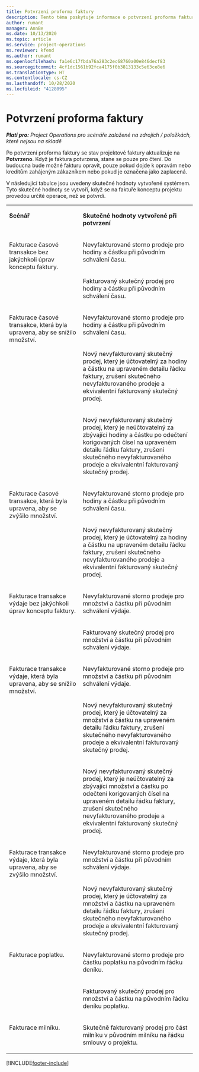 ```yaml
---
title: Potvrzení proforma faktury
description: Tento téma poskytuje informace o potvrzení proforma faktury.
author: rumant
manager: AnnBe
ms.date: 10/13/2020
ms.topic: article
ms.service: project-operations
ms.reviewer: kfend
ms.author: rumant
ms.openlocfilehash: fa1e6c17fbda76a283c2ec68760a00e846decf83
ms.sourcegitcommit: 4cf1dc1561b92fca4175f0b3813133c5e63ce8e6
ms.translationtype: HT
ms.contentlocale: cs-CZ
ms.lasthandoff: 10/28/2020
ms.locfileid: "4128095"
---
```

# <a name="confirm-a-proforma-invoice"></a>Potvrzení proforma faktury

_**Platí pro:** Project Operations pro scénáře založené na zdrojích / položkách, které nejsou na skladě_

Po potvrzení proforma faktury se stav projektové faktury aktualizuje na **Potvrzeno**. Když je faktura potvrzena, stane se pouze pro čtení. Do budoucna bude možné fakturu opravit, pouze pokud dojde k opravám nebo kreditům zahájeným zákazníkem nebo pokud je označena jako zaplacená.

V následující tabulce jsou uvedeny skutečné hodnoty vytvořené systémem. Tyto skutečné hodnoty se vytvoří, když se na faktuře konceptu projektu provedou určité operace, než se potvrdí.

<table border="0" cellspacing="0" cellpadding="0">
    <tbody>
        <tr>
            <td width="416" valign="top">
                <p>
                    <strong>Scénář</strong>
                </p>
            </td>
            <td width="608" valign="top">
                <p>
                    <strong>Skutečné hodnoty vytvořené při potvrzení</strong>
                </p>
            </td>
        </tr>
        <tr>
            <td width="216" rowspan="2" valign="top">
                <p>
Fakturace časové transakce bez jakýchkoli úprav konceptu faktury.
                </p>
            </td>
            <td width="408" valign="top">
                <p>
Nevyfakturované storno prodeje pro hodiny a částku při původním schválení času.
                </p>
            </td>
        </tr>
        <tr>
            <td width="408" valign="top">
                <p>
Fakturovaný skutečný prodej pro hodiny a částku při původním schválení času.
                </p>
            </td>
        </tr>
        <tr>
            <td width="216" rowspan="3" valign="top">
                <p>
Fakturace časové transakce, která byla upravena, aby se snížilo množství.
                </p>
            </td>
            <td width="408" valign="top">
                <p>
Nevyfakturované storno prodeje pro hodiny a částku při původním schválení času.
                </p>
            </td>
        </tr>
        <tr>
            <td width="408" valign="top">
                <p>
Nový nevyfakturovaný skutečný prodej, který je účtovatelný za hodiny a částku na upraveném detailu řádku faktury, zrušení skutečného nevyfakturovaného prodeje a ekvivalentní fakturovaný skutečný prodej.
                </p>
            </td>
        </tr>
        <tr>
            <td width="408" valign="top">
                <p>
Nový nevyfakturovaný skutečný prodej, který je neúčtovatelný za zbývající hodiny a částku po odečtení korigovaných čísel na upraveném detailu řádku faktury, zrušení skutečného nevyfakturovaného prodeje a ekvivalentní fakturovaný skutečný prodej.
                </p>
            </td>
        </tr>
        <tr>
            <td width="216" rowspan="2" valign="top">
                <p>
Fakturace časové transakce, která byla upravena, aby se zvýšilo množství.
                </p>
            </td>
            <td width="408" valign="top">
                <p>
Nevyfakturované storno prodeje pro hodiny a částku při původním schválení času.
                </p>
            </td>
        </tr>
        <tr>
            <td width="408" valign="top">
                <p>
Nový nevyfakturovaný skutečný prodej, který je účtovatelný za hodiny a částku na upraveném detailu řádku faktury, zrušení skutečného nevyfakturovaného prodeje a ekvivalentní fakturovaný skutečný prodej.
                </p>
            </td>
        </tr>
        <tr>
            <td width="216" rowspan="2" valign="top">
                <p>
Fakturace transakce výdaje bez jakýchkoli úprav konceptu faktury.
                </p>
            </td>
            <td width="408" valign="top">
                <p>
Nevyfakturované storno prodeje pro množství a částku při původním schválení výdaje.
                </p>
            </td>
        </tr>
        <tr>
            <td width="408" valign="top">
                <p>
Fakturovaný skutečný prodej pro množství a částku při původním schválení výdaje.
                </p>
            </td>
        </tr>
        <tr>
            <td width="216" rowspan="3" valign="top">
                <p>
Fakturace transakce výdaje, která byla upravena, aby se snížilo množství.
                </p>
            </td>
            <td width="408" valign="top">
                <p>
Nevyfakturované storno prodeje pro množství a částku při původním schválení výdaje.
                </p>
            </td>
        </tr>
        <tr>
            <td width="408" valign="top">
                <p>
Nový nevyfakturovaný skutečný prodej, který je účtovatelný za množství a částku na upraveném detailu řádku faktury, zrušení skutečného nevyfakturovaného prodeje a ekvivalentní fakturovaný skutečný prodej. 
                </p>
            </td>
        </tr>
        <tr>
            <td width="408" valign="top">
                <p>
Nový nevyfakturovaný skutečný prodej, který je neúčtovatelný za zbývající množství a částku po odečtení korigovaných čísel na upraveném detailu řádku faktury, zrušení skutečného nevyfakturovaného prodeje a ekvivalentní fakturovaný skutečný prodej.
                </p>
            </td>
        </tr>
        <tr>
            <td width="216" rowspan="2" valign="top">
                <p>
Fakturace transakce výdaje, která byla upravena, aby se zvýšilo množství.
                </p>
            </td>
            <td width="408" valign="top">
                <p>
Nevyfakturované storno prodeje pro množství a částku při původním schválení výdaje.
                </p>
            </td>
        </tr>
        <tr>
            <td width="408" valign="top">
                <p>
Nový nevyfakturovaný skutečný prodej, který je účtovatelný za množství a částku na upraveném detailu řádku faktury, zrušení skutečného nevyfakturovaného prodeje a ekvivalentní fakturovaný skutečný prodej.
                </p>
            </td>
        </tr>
        <tr>
            <td width="216" rowspan="2" valign="top">
                <p>
Fakturace poplatku.
                </p>
            </td>
            <td width="408" valign="top">
                <p>
Nevyfakturované storno prodeje pro částku poplatku na původním řádku deníku.
                </p>
            </td>
        </tr>
        <tr>
            <td width="408" valign="top">
                <p>
Fakturovaný skutečný prodej pro množství a částku na původním řádku deníku poplatku.
                </p>
            </td>
        </tr>
        <tr>
            <td width="216" valign="top">
                <p>
Fakturace milníku.
                </p>
            </td>
            <td width="408" valign="top">
                <p>
Skutečně fakturovaný prodej pro část milníku v původním milníku na řádku smlouvy o projektu.
                </p>
            </td>
        </tr>
    </tbody>
</table>


[!INCLUDE[footer-include](../includes/footer-banner.md)]
